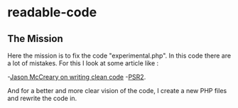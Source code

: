 # readable-code

## The Mission

Here the mission is to fix the code "experimental.php". In this code there are a lot of mistakes. 
For this I look at some article like :

-[Jason McCreary on writing clean code](https://dev.to/gonedark/writing-clean-code)
-[PSR2](https://www.php-fig.org/psr/psr-2/).

And for a better and more clear vision of the code, I create a new PHP files and rewrite the code in.
